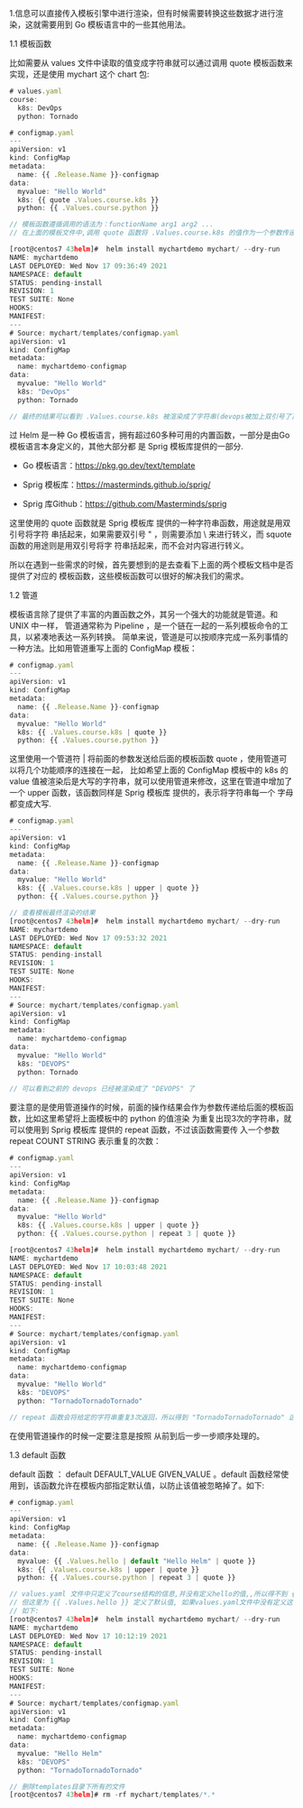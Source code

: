 1.信息可以直接传⼊模板引擎中进⾏渲染，但有时候需要转换这些数据才进⾏渲染，这就需要⽤到 Go 模板语⾔中的⼀些其他⽤法。



1.1 模板函数

⽐如需要从  values ⽂件中读取的值变成字符串就可以通过调⽤ quote 模板函数来实现，还是使用 mychart 这个 chart 包:

```javascript
# values.yaml
course:
  k8s: DevOps
  python: Tornado
```



```javascript
# configmap.yaml
---
apiVersion: v1
kind: ConfigMap
metadata:
  name: {{ .Release.Name }}-configmap
data:
  myvalue: "Hello World"
  k8s: {{ quote .Values.course.k8s }}
  python: {{ .Values.course.python }}
```



```javascript
// 模板函数遵循调⽤的语法为：functionName arg1 arg2 ...
// 在上⾯的模板⽂件中,调⽤ quote 函数将 .Values.course.k8s 的值作为⼀个参数传递给它

[root@centos7 43helm]#  helm install mychartdemo mychart/ --dry-run 
NAME: mychartdemo
LAST DEPLOYED: Wed Nov 17 09:36:49 2021
NAMESPACE: default
STATUS: pending-install
REVISION: 1
TEST SUITE: None
HOOKS:
MANIFEST:
---
# Source: mychart/templates/configmap.yaml
apiVersion: v1
kind: ConfigMap
metadata:
  name: mychartdemo-configmap
data:
  myvalue: "Hello World"
  k8s: "DevOps"
  python: Tornado

// 最终的结果可以看到 .Values.course.k8s 被渲染成了字符串(devops被加上双引号了) 

```

过 Helm 是⼀种 Go 模板语⾔，拥有超过60多种可⽤的内置函数，⼀部分是由Go 模板语⾔本身定义的，其他⼤部分都 是 Sprig 模板库提供的⼀部分.

- Go 模板语言：https://pkg.go.dev/text/template

- Sprig 模板库：https://masterminds.github.io/sprig/

- Sprig 库Github：https://github.com/Masterminds/sprig

这⾥使⽤的 quote 函数就是 Sprig 模板库 提供的⼀种字符串函数，⽤途就是⽤双引号将字符 串括起来，如果需要双引号 " ，则需要添加 \ 来进⾏转义，⽽ squote 函数的⽤途则是⽤双引号将字 符串括起来，⽽不会对内容进⾏转义。

所以在遇到⼀些需求的时候，⾸先要想到的是去查看下上⾯的两个模板⽂档中是否提供了对应的 模板函数，这些模板函数可以很好的解决我们的需求。





1.2 管道

模板语⾔除了提供了丰富的内置函数之外，其另⼀个强⼤的功能就是管道。和 UNIX 中⼀样， 管道通常称为 Pipeline ，是⼀个链在⼀起的⼀系列模板命令的⼯具，以紧凑地表达⼀系列转换。 简单来说，管道是可以按顺序完成⼀系列事情的⼀种⽅法。⽐如⽤管道重写上⾯的 ConfigMap 模板：

```javascript
# configmap.yaml
---
apiVersion: v1
kind: ConfigMap
metadata:
  name: {{ .Release.Name }}-configmap
data:
  myvalue: "Hello World"
  k8s: {{ .Values.course.k8s | quote }}
  python: {{ .Values.course.python }}
```

这里使⽤⼀个管道符 | 将前⾯的参数发送给后⾯的模板函数 quote ，使⽤管道可以将⼏个功能顺序的连接在⼀起， ⽐如希望上⾯的 ConfigMap 模板中的 k8s 的 value 值被渲染后是⼤写的字符串，就可以使⽤管道来修改，这⾥在管道中增加了⼀个 upper 函数，该函数同样是 Sprig 模板库 提供的，表示将字符串每⼀个 字⺟都变成⼤写.

```javascript
# configmap.yaml
---
apiVersion: v1
kind: ConfigMap
metadata:
  name: {{ .Release.Name }}-configmap
data:
  myvalue: "Hello World"
  k8s: {{ .Values.course.k8s | upper | quote }}
  python: {{ .Values.course.python }}
```





```javascript
// 查看模板最终渲染的结果
[root@centos7 43helm]#  helm install mychartdemo mychart/ --dry-run 
NAME: mychartdemo
LAST DEPLOYED: Wed Nov 17 09:53:32 2021
NAMESPACE: default
STATUS: pending-install
REVISION: 1
TEST SUITE: None
HOOKS:
MANIFEST:
---
# Source: mychart/templates/configmap.yaml
apiVersion: v1
kind: ConfigMap
metadata:
  name: mychartdemo-configmap
data:
  myvalue: "Hello World"
  k8s: "DEVOPS"
  python: Tornado
  
// 可以看到之前的 devops 已经被渲染成了 "DEVOPS" 了
```





要注意的是使⽤管道操作的时候，前⾯的操作结果会作为参数传递给后⾯的模板函数，⽐如这⾥希望将上⾯模板中的 python 的值渲染 为重复出现3次的字符串，就可以使⽤到 Sprig 模板库 提供的 repeat 函数，不过该函数需要传 ⼊⼀个参数 repeat COUNT STRING 表示重复的次数：

```javascript
# configmap.yaml
---
apiVersion: v1
kind: ConfigMap
metadata:
  name: {{ .Release.Name }}-configmap
data:
  myvalue: "Hello World"
  k8s: {{ .Values.course.k8s | upper | quote }}
  python: {{ .Values.course.python | repeat 3 | quote }}
```



```javascript
[root@centos7 43helm]#  helm install mychartdemo mychart/ --dry-run 
NAME: mychartdemo
LAST DEPLOYED: Wed Nov 17 10:03:48 2021
NAMESPACE: default
STATUS: pending-install
REVISION: 1
TEST SUITE: None
HOOKS:
MANIFEST:
---
# Source: mychart/templates/configmap.yaml
apiVersion: v1
kind: ConfigMap
metadata:
  name: mychartdemo-configmap
data:
  myvalue: "Hello World"
  k8s: "DEVOPS"
  python: "TornadoTornadoTornado"

// repeat 函数会将给定的字符串重复3次返回，所以得到 "TornadoTornadoTornado" 这个输出
```



 在使⽤管道操作的时候⼀定要注意是按照 从前到后⼀步⼀步顺序处理的。





1.3 default 函数

default 函数 ： default DEFAULT_VALUE GIVEN_VALUE 。default 函数经常使⽤到，该函数允许在模板内部指定默认值，以防⽌该值被忽略掉了。如下:

```javascript
# configmap.yaml
---
apiVersion: v1
kind: ConfigMap
metadata:
  name: {{ .Release.Name }}-configmap
data:
  myvalue: {{ .Values.hello | default "Hello Helm" | quote }}
  k8s: {{ .Values.course.k8s | upper | quote }}
  python: {{ .Values.course.python | repeat 3 | quote }}
```



```javascript
// values.yaml ⽂件中只定义了course结构的信息,并没有定义hello的值,,所以得不到 {{ .Values.hello }} 的值
// 但这里为 {{ .Values.hello }} 定义了默认值, 如果values.yaml⽂件中没有定义这个值,就会使用默认值
// 如下:
[root@centos7 43helm]#  helm install mychartdemo mychart/ --dry-run 
NAME: mychartdemo
LAST DEPLOYED: Wed Nov 17 10:12:19 2021
NAMESPACE: default
STATUS: pending-install
REVISION: 1
TEST SUITE: None
HOOKS:
MANIFEST:
---
# Source: mychart/templates/configmap.yaml
apiVersion: v1
kind: ConfigMap
metadata:
  name: mychartdemo-configmap
data:
  myvalue: "Hello Helm"
  k8s: "DEVOPS"
  python: "TornadoTornadoTornado"

// 删除templates目录下所有的文件
[root@centos7 43helm]# rm -rf mychart/templates/*.*
```

